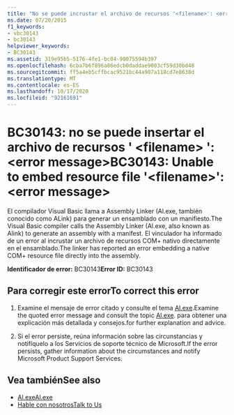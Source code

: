 ```yaml
---
title: "No se puede incrustar el archivo de recursos '<filename>': <error message>"
ms.date: 07/20/2015
f1_keywords:
- vbc30143
- bc30143
helpviewer_keywords:
- BC30143
ms.assetid: 319e95b5-5176-4fe1-bc04-90075594b397
ms.openlocfilehash: 6cba7b6f896a86edcb0daddae9003cf59d30bd48
ms.sourcegitcommit: ff5a4eb5cffbcac9521bc44a907a118cd7e8638d
ms.translationtype: MT
ms.contentlocale: es-ES
ms.lasthandoff: 10/17/2020
ms.locfileid: "92161691"
---
```

# <a name="bc30143-unable-to-embed-resource-file-filename-error-message"></a><span data-ttu-id="82be6-102">BC30143: no se puede insertar el archivo de recursos ' \<filename> ': \<error message></span><span class="sxs-lookup"><span data-stu-id="82be6-102">BC30143: Unable to embed resource file '\<filename>': \<error message></span></span>

<span data-ttu-id="82be6-103">El compilador Visual Basic llama a Assembly Linker (Al.exe, también conocido como ALink) para generar un ensamblado con un manifiesto.</span><span class="sxs-lookup"><span data-stu-id="82be6-103">The Visual Basic compiler calls the Assembly Linker (Al.exe, also known as Alink) to generate an assembly with a manifest.</span></span> <span data-ttu-id="82be6-104">El vinculador ha informado de un error al incrustar un archivo de recursos COM+ nativo directamente en el ensamblado.</span><span class="sxs-lookup"><span data-stu-id="82be6-104">The linker has reported an error embedding a native COM+ resource file directly into the assembly.</span></span>

 <span data-ttu-id="82be6-105">**Identificador de error:** BC30143</span><span class="sxs-lookup"><span data-stu-id="82be6-105">**Error ID:** BC30143</span></span>

## <a name="to-correct-this-error"></a><span data-ttu-id="82be6-106">Para corregir este error</span><span class="sxs-lookup"><span data-stu-id="82be6-106">To correct this error</span></span>

1. <span data-ttu-id="82be6-107">Examine el mensaje de error citado y consulte el tema [Al.exe](../../../framework/tools/al-exe-assembly-linker.md).</span><span class="sxs-lookup"><span data-stu-id="82be6-107">Examine the quoted error message and consult the topic [Al.exe](../../../framework/tools/al-exe-assembly-linker.md).</span></span> <span data-ttu-id="82be6-108">para obtener una explicación más detallada y consejos.</span><span class="sxs-lookup"><span data-stu-id="82be6-108">for further explanation and advice.</span></span>

2. <span data-ttu-id="82be6-109">Si el error persiste, reúna información sobre las circunstancias y notifíquelo a los Servicios de soporte técnico de Microsoft.</span><span class="sxs-lookup"><span data-stu-id="82be6-109">If the error persists, gather information about the circumstances and notify Microsoft Product Support Services.</span></span>

## <a name="see-also"></a><span data-ttu-id="82be6-110">Vea también</span><span class="sxs-lookup"><span data-stu-id="82be6-110">See also</span></span>

- [<span data-ttu-id="82be6-111">Al.exe</span><span class="sxs-lookup"><span data-stu-id="82be6-111">Al.exe</span></span>](../../../framework/tools/al-exe-assembly-linker.md)
- [<span data-ttu-id="82be6-112">Hable con nosotros</span><span class="sxs-lookup"><span data-stu-id="82be6-112">Talk to Us</span></span>](/visualstudio/ide/feedback-options)
